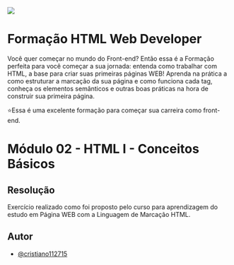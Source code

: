 
![ ](https://hermes.digitalinnovation.one/tracks/62ed1f1d-8d76-4bbc-905f-e73d20cb82f5.png)

#  Formação HTML Web Developer #

Você quer começar no mundo do Front-end? Então essa é a Formação perfeita para você começar a sua jornada: entenda como trabalhar com HTML, a base para criar suas primeiras páginas WEB! Aprenda na prática a como estruturar a marcação da sua página e como funciona cada tag, conheça os elementos semânticos e outras boas práticas na hora de construir sua primeira página.

⭐Essa é uma excelente formação para começar sua carreira como front-end.
# Módulo 02 - HTML I - Conceitos Básicos #

## Resolução ##

Exercício realizado como foi proposto pelo curso para aprendizagem do estudo em Página WEB com a Linguagem de Marcação HTML.
## Autor

- [@cristiano112715](https://github.com/cristiano112715/Formacao-HTML-Web-Developer)

